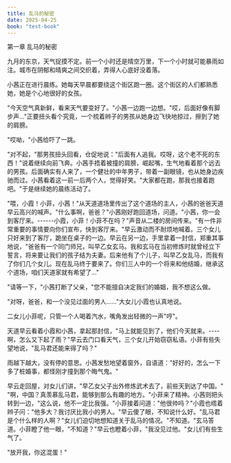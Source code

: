 ```yaml
---
title: 乱马的秘密
date: 2025-04-25
book: "test-book"
---
```

第一章 乱马的秘密



九月的东京，天气捉摸不定。前一个小时还是晴空万里，下一个小时就可能暴雨如注。城市在阴郁和晴爽之间交织着，弄得人心底好没着落。



小茜正在进行晨练。她每天早晨都要绕这个街区跑一圈。这个街区的人们都熟悉她，她是个心地很好的女孩。



"今天空气真新鲜，看来天气要变好了。"小茜一边跑一边想。"哎，后面好像有脚步声…"正要扭头看个究竟，一个梳着辫子的男孩从她身边飞快地掠过，擦到了她的肩膀。



"哎呦，"小茜给吓了一跳。



"对不起，"那男孩扭头回看，仓促地说："后面有人追我。哎呀，这个老不死的东西！"说着继续向前飞奔。小茜手捂着被撞的肩膀，崛起嘴，生气地看着那个远去的男孩。后面确实有人来了，一个健壮的中年男子，带着一副眼镜，也从她身边疾驰而过。小茜看着这一前一后两个人，觉得好笑。"大家都在跑，那我也接着跑吧。"于是继续她的晨练活动了。



"喂，小霞！小菲，小茜！"从天道道场里传出了这个道场的主人，小茜的爸爸天道早云高兴的喊声。"什么事啊，爸爸？"小茜刚好跑回道场，问道。"小茜，你一会到客厅来。------小霞，小菲！小菲不在吗？"声音从二楼的房间传来。"有一件非常重要的事情要向你们宣布，快到客厅来。"早云激动而不耐烦地喊着。三个女儿只好来到了客厅，跪坐在桌子的一边。早云在另一边，手里拿着一封信，郑重其事地说，"爸爸有一个同门师兄，叫早乙女玄马。我和玄马在当初修炼时就曾经立下誓言，将来要让我们的孩子结为夫妻。后来他有了个儿子，叫早乙女乱马，而我有了你们几个女儿。现在乱马终于要来了。你们三人中的一个将来和他结婚，继承这个道场，咱们天道家就有希望了…"



"请等一下，"小茜打断了父亲，"您不能擅自决定我们的婚姻，我不想这么做。

"对呀，爸爸，和一个没见过面的男人……"大女儿小霞也认真地说。



二女儿小菲呢，只管一个人喝着汽水，嘴角发出轻微的一声"哼"。



天道早云看着小霞和小茜，拿起那封信，"马上就能见到了，他们今天就来。----啊，怎么又下起了雨？"早云去门口看天气，三个女儿开始窃窃私语。小菲有些失望地说，"乱马君还能来得了吗？"

雨越下越大，没有停的意思。小茜发愁地望着窗外，自语道："好好的，怎么一下多了桩婚事，都怪刚才撞到那个晦气鬼。"



早云走回屋，对女儿们讲，"早乙女父子出外修炼武术去了，前些天到达了中国。" "啊，中国？真羡慕乱马君，能够到那么有趣的地方。"小菲来了精神。小茜则把头转到一边，"这么说，他不一定比我强。"小菲接着问道："他很帅吗？"小霞也绺着辫子问："他多大？我讨厌比我小的男人。"早云傻了眼，不知说什么好。"乱马君是个什么样的人啊？"女儿们迫切地想知道关于乱马的情况。"不知道。"玄马答道。小菲瞪了他一眼，"不知道？"早云也瞪着小菲，"我没见过他。"女儿们有些生气了。



"放开我，你这混蛋！"